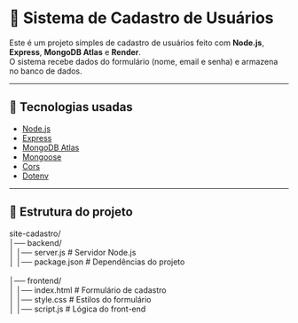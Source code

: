 # 📝 Sistema de Cadastro de Usuários

Este é um projeto simples de cadastro de usuários feito com **Node.js**, **Express**, **MongoDB Atlas** e **Render**.  
O sistema recebe dados do formulário (nome, email e senha) e armazena no banco de dados.

---

## 🚀 Tecnologias usadas
- [Node.js](https://nodejs.org/)
- [Express](https://expressjs.com/)
- [MongoDB Atlas](https://www.mongodb.com/atlas/database)
- [Mongoose](https://mongoosejs.com/)
- [Cors](https://www.npmjs.com/package/cors)
- [Dotenv](https://www.npmjs.com/package/dotenv)

---

## 📂 Estrutura do projeto


site-cadastro/ <br>
│── backend/ <br>
│ │── server.js # Servidor Node.js <br>
│ │── package.json # Dependências do projeto <br>
<br>
│── frontend/   <br>
│ │── index.html # Formulário de cadastro<br>
│ │── style.css # Estilos do formulário<br>
│ │── script.js # Lógica do front-end<br>
